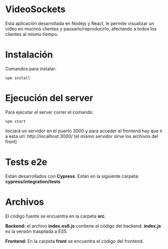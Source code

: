 # VideoSockets
Esta aplicación desarrollada en Nodejs y React, le permite visualizar un video en muchos clientes y pausarlo/reproducirlo, afectando a todos los clientes al mismo tiempo.

# Instalación
Comandos para instalar:
```
npm install
```

# Ejecución del server
Para ejecutar el server correr el comando:
```
npm start
```
Iniciará un servidor en el puerto 3000 y para acceder al frontend hay que ir a esta url: http://localhost:3000/
(el mismo servidor sirve los archivos del front)

# Tests e2e
Están desarrollados con **Cypress**. Están en la siguiente carpeta: **cypress/integration/tests**

# Archivos
El código fuente se encuentra en la carpeta **src**.

**Backend:** el archivo **index.es6.js** contiene el código del backend. **index.js** es la versión traspilada a ES5.

**Frontend:** En la carpeta **front** se encuentra el código del frontend.
